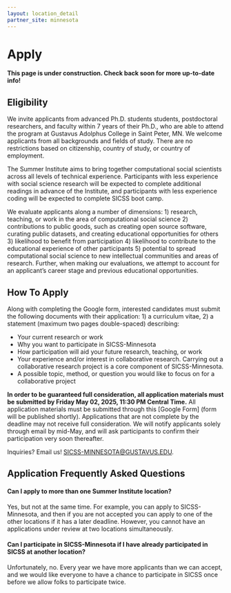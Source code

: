 ```yaml
---
layout: location_detail
partner_site: minnesota
---
```


[//]: # (Update the following info to match your location!)

# Apply

**This page is under construction. Check back soon for more up-to-date info!**

## Eligibility

We invite applicants from advanced Ph.D. students students, postdoctoral researchers, and faculty within 7 years of their Ph.D., who are able to attend the program at Gustavus Adolphus College in Saint Peter, MN. We welcome applicants from all backgrounds and fields of study. There are no restrictions based on citizenship, country of study, or country of employment. 

The Summer Institute aims to bring together computational social scientists across all levels of technical experience. Participants with less experience with social science research will be expected to complete additional readings in advance of the Institute, and participants with less experience coding will be expected to complete SICSS boot camp.

We evaluate applicants along a number of dimensions: 1) research, teaching, or work in the area of computational social science 2) contributions to public goods, such as creating open source software, curating public datasets, and creating educational opportunities for others 3) likelihood to benefit from participation 4) likelihood to contribute to the educational experience of other participants 5) potential to spread computational social science to new intellectual communities and areas of research. Further, when making our evaluations, we attempt to account for an applicant’s career stage and previous educational opportunities.

## How To Apply

Along with completing the Google form, interested candidates must submit the following documents with their application: 1) a curriculum vitae, 2) a statement (maximum two pages double-spaced) describing: 

- Your current research or work
- Why you want to participate in SICSS-Minnesota
- How participation will aid your future research, teaching, or work
- Your experience and/or interest in collaborative research. Carrying out a collaborative research project is a core component of SICSS-Minnesota.
- A possible topic, method, or question you would like to focus on for a collaborative project

**In order to be guaranteed full consideration, all application materials must be submitted by Friday May 02, 2025, 11:30 PM Central Time.** All application materials must be submitted through this [Google Form] (form will be published shortly). Applications that are not complete by the deadline may not receive full consideration. We will notify applicants solely through email by mid-May, and will ask participants to confirm their participation very soon thereafter. 

Inquiries? Email us!
SICSS-MINNESOTA@GUSTAVUS.EDU.

## Application Frequently Asked Questions

#### Can I apply to more than one Summer Institute location?

Yes, but not at the same time. For example, you can apply to SICSS-Minnesota, and then if you are not accepted you can apply to one of the other locations if it has a later deadline. However, you cannot have an applications under review at two locations simultaneously.

#### Can I participate in SICSS-Minnesota if I have already participated in SICSS at another location?

Unfortunately, no. Every year we have more applicants than we can accept, and we would like everyone to have a chance to participate in SICSS once before we allow folks to participate twice.
